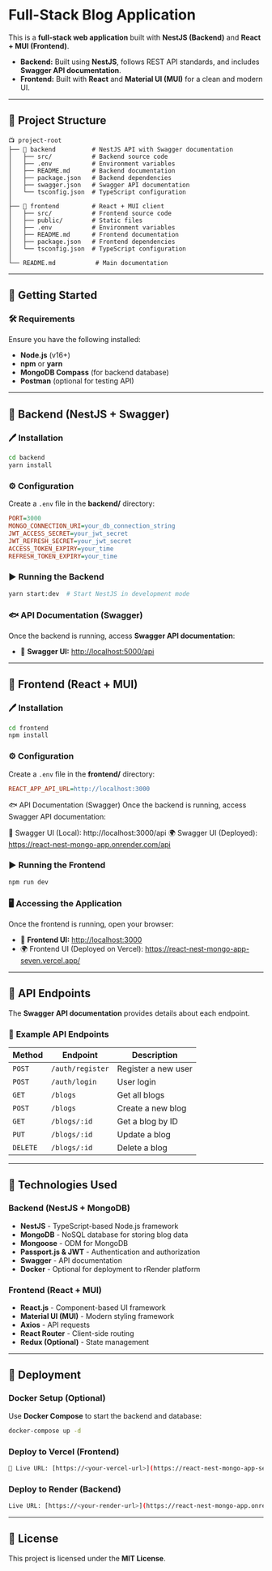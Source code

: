 # Full-Stack Blog Application

This is a **full-stack web application** built with **NestJS (Backend)** and **React + MUI (Frontend)**.

- **Backend:** Built using **NestJS**, follows REST API standards, and includes **Swagger API documentation**.
- **Frontend:** Built with **React** and **Material UI (MUI)** for a clean and modern UI.

---

## 💂 **Project Structure**
```
📺 project-root
├── 📂 backend          # NestJS API with Swagger documentation
│   ├── src/           # Backend source code
│   ├── .env           # Environment variables
│   ├── README.md      # Backend documentation
│   ├── package.json   # Backend dependencies
│   ├── swagger.json   # Swagger API documentation
│   └── tsconfig.json  # TypeScript configuration
│
├── 📂 frontend         # React + MUI client
│   ├── src/           # Frontend source code
│   ├── public/        # Static files
│   ├── .env           # Environment variables
│   ├── README.md      # Frontend documentation
│   ├── package.json   # Frontend dependencies
│   └── tsconfig.json  # TypeScript configuration
│
└── README.md           # Main documentation
```

---

## 🚀 **Getting Started**
### 🛠️ **Requirements**
Ensure you have the following installed:
- **Node.js** (v16+)
- **npm** or **yarn**
- **MongoDB Compass** (for backend database)
- **Postman** (optional for testing API)

---

## 📌 **Backend (NestJS + Swagger)**
### 🖊️ **Installation**
```bash
cd backend
yarn install
```

### ⚙️ **Configuration**
Create a `.env` file in the **backend/** directory:
```ini
PORT=3000
MONGO_CONNECTION_URI=your_db_connection_string
JWT_ACCESS_SECRET=your_jwt_secret
JWT_REFRESH_SECRET=your_jwt_secret
ACCESS_TOKEN_EXPIRY=your_time
REFRESH_TOKEN_EXPIRY=your_time
```

### ▶️ **Running the Backend**
```bash
yarn start:dev  # Start NestJS in development mode
```

### 🐟 **API Documentation (Swagger)**
Once the backend is running, access **Swagger API documentation**:
- 📀 **Swagger UI:** [http://localhost:5000/api](http://localhost:5000/api)

---

## 🎨 **Frontend (React + MUI)**
### 🖊️ **Installation**
```bash
cd frontend
npm install  
```

### ⚙️ **Configuration**
Create a `.env` file in the **frontend/** directory:
```ini
REACT_APP_API_URL=http://localhost:3000
```
🐟 API Documentation (Swagger)
Once the backend is running, access Swagger API documentation:

📀 Swagger UI (Local): http://localhost:3000/api
🌍 Swagger UI (Deployed): https://react-nest-mongo-app.onrender.com/api

### ▶️ **Running the Frontend**
```bash
npm run dev
```

### 🖥️ **Accessing the Application**
Once the frontend is running, open your browser:
- 📀 **Frontend UI:** [http://localhost:3000](http://localhost:3000)
- 🌍 Frontend UI (Deployed on Vercel): https://react-nest-mongo-app-seven.vercel.app/
---

## 📄 **API Endpoints**
The **Swagger API documentation** provides details about each endpoint.

### 🔹 **Example API Endpoints**
| Method | Endpoint              | Description              |
|--------|-----------------------|--------------------------|
| `POST` | `/auth/register`      | Register a new user     |
| `POST` | `/auth/login`         | User login              |
| `GET`  | `/blogs`              | Get all blogs           |
| `POST` | `/blogs`              | Create a new blog       |
| `GET`  | `/blogs/:id`          | Get a blog by ID        |
| `PUT`  | `/blogs/:id`          | Update a blog           |
| `DELETE` | `/blogs/:id`        | Delete a blog           |

---

## 🔗 **Technologies Used**
### **Backend (NestJS + MongoDB)**
- **NestJS** - TypeScript-based Node.js framework
- **MongoDB** - NoSQL database for storing blog data
- **Mongoose** - ODM for MongoDB
- **Passport.js & JWT** - Authentication and authorization
- **Swagger** - API documentation
- **Docker** - Optional for deployment to rRender platform

### **Frontend (React + MUI)**
- **React.js** - Component-based UI framework
- **Material UI (MUI)** - Modern styling framework
- **Axios** - API requests
- **React Router** - Client-side routing
- **Redux (Optional)** - State management

---

## 🚀 **Deployment**
### **Docker Setup (Optional)**
Use **Docker Compose** to start the backend and database:
```bash
docker-compose up -d
```

### **Deploy to Vercel (Frontend)**
```bash
🔗 Live URL: [https://<your-vercel-url>](https://react-nest-mongo-app-seven.vercel.app/)
```

### **Deploy to Render (Backend)**
```bash
Live URL: [https://<your-render-url>](https://react-nest-mongo-app.onrender.com)
```

---

## 📝 **License**
This project is licensed under the **MIT License**.

